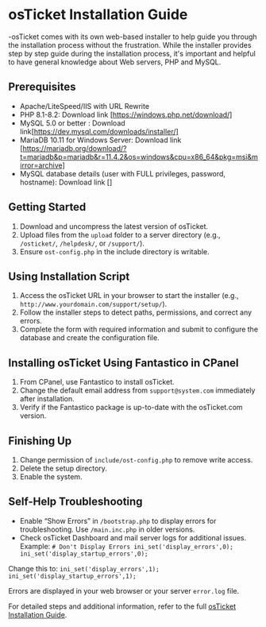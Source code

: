 <!--  Documentation of this page:
https://docs.osticket.com/en/latest/Getting%20Started/Installation.html
Here’s a detailed explanation of why the documentation was arranged in this order, aligning with content guidelines, best industry practices for content priority, hierarchy, and different content structures:
-The content was highly disorganized and lacked clarity from the outset. There was no clear structure or guideline to effectively divide and explain the information, leading to confusion and inefficiency. A more methodical approach with a well-defined hierarchy and focused content is essential for providing a professional and coherent user experience.

1. **Prerequisites**:
   - **Content Priority**: Establishing system requirements is essential before proceeding. It ensures the user can actually run the software.
   - **Content Structure**: Lists the necessary server specifications and database details clearly and concisely.

2. **Getting Started**:
   - **Content Priority**: The first actionable steps involve preparing the files and ensuring the environment is ready for installation.
   - **Content Structure**: Provides a step-by-step guide to downloading, uncompressing, and uploading files, followed by permission settings.

3. **Using Installation Script**:
   - **Content Priority**: Running the installation script is the core of the setup process.
   - **Content Structure**: A sequential guide through the installation script, from accessing the URL to completing the configuration, ensures clarity.

4. **Installing osTicket Using Fantastico in CPanel**:
   - **Content Priority**: Offering an alternative installation method for users with CPanel provides flexibility and caters to a wider audience.
   - **Content Structure**: Separate section for an alternative method keeps the primary guide clear and dedicated to the standard installation process.

5. **Finishing Up**:
   - **Content Priority**: Post-installation steps are crucial for securing the setup and ensuring it runs correctly.
   - **Content Structure**: Clearly defined steps to modify permissions, delete setup files, and enable the system.

6. **Self-Help Troubleshooting**:
   - **Content Priority**: Providing troubleshooting tips at the end helps users resolve common issues without interrupting the main flow of the installation guide.
   - **Content Structure**: Placed at the end to ensure users first complete the installation before addressing potential problems.

By following these content guidelines and best practices, the documentation ensures users can efficiently navigate through the installation process, addressing each critical step in a logical and user-friendly manner. -->
# osTicket Installation Guide
-osTicket comes with its own web-based installer to help guide you through the installation process without the frustration. While the installer provides step by step guide during the installation process, it's important and helpful to have general knowledge about Web servers, PHP and MySQL.

## Prerequisites
- Apache/LiteSpeed/IIS with URL Rewrite
- PHP 8.1-8.2: Download link [https://windows.php.net/download/]
- MySQL 5.0 or better : Download link[https://dev.mysql.com/downloads/installer/]
- MariaDB 10.11 for Windows Server: Download link [https://mariadb.org/download/?t=mariadb&p=mariadb&r=11.4.2&os=windows&cpu=x86_64&pkg=msi&mirror=archive]
- MySQL database details (user with FULL privileges, password, hostname): Download link []

## Getting Started
<!-- At this point you should have downloaded latest version of osTicket.
I excluded and re organized all this content, it lacks of profesionalism and not a technical approach of the task-->
1. Download and uncompress the latest version of osTicket.
2. Upload files from the `upload` folder to a server directory (e.g., `/osticket/`, `/helpdesk/`, or `/support/`).
3. Ensure `ost-config.php` in the include directory is writable.

## Using Installation Script
1. Access the osTicket URL in your browser to start the installer (e.g., `http://www.yourdomain.com/support/setup/`).
2. Follow the installer steps to detect paths, permissions, and correct any errors.
3. Complete the form with required information and submit to configure the database and create the configuration file.

## Installing osTicket Using Fantastico in CPanel
1. From CPanel, use Fantastico to install osTicket.
2. Change the default email address from `support@system.com` immediately after installation.
3. Verify if the Fantastico package is up-to-date with the osTicket.com version.

## Finishing Up
<!--I excluded a paragraph that lacked precision and contained redundant information, which detracted from the documentation's focus and seriousness. The excluded paragraph read:

"If the setup script has finished running with no errors, then [congratulations]? osTicket is now installed. You can now log in with the username and password you created during the install process. After verifying that the installation completed correctly - your next step should be to fully configure your new support ticket system for use. But before you get to it please take a second to cleanup."

This content was not essential for guiding the user through the technical installation process and detracted from the document's clarity and professionalism. -->
1. Change permission of `include/ost-config.php` to remove write access.
2. Delete the setup directory.
3. Enable the system.
<!-- It is important to have right punctuation in the documentation, following the rules of technical writing and best industry practices-->

## Self-Help Troubleshooting
<!--It is obvious that if you are trouble shooting it is because you are having problems finding a solution, so I excluded all the redundancy in the paragraphs and focus on the tasks. Documentation is focused on follow the steps and avoid phrases that confuses the end user. -->
- Enable “Show Errors” in `/bootstrap.php` to display errors for troubleshooting. Use `/main.inc.php` in older versions.
- Check osTicket Dashboard and mail server logs for additional issues.
Example:
``# Don't Display Errors
ini_set('display_errors',0);
ini_set('display_startup_errors',0); ``

Change this to:
``ini_set('display_errors',1);
ini_set('display_startup_errors',1); ``

Errors are displayed in your web browser or your server `error.log` file.

For detailed steps and additional information, refer to the full [osTicket Installation Guide](https://docs.osticket.com/en/latest/Getting%20Started/Installation.html).
<!-- Analysis
Prerequisites: Remains a bullet list to succinctly list system requirements.
Getting Started: Uses a numerical list for clear, sequential setup steps.
Using Installation Script: Continues the numerical list format for step-by-step guidance through the primary installation method.
Installing osTicket Using Fantastico in CPanel: Uses a numerical list to maintain consistency and clarity for the alternative installation method.
Finishing Up: Uses a numerical list for the final steps to ensure security and completion.
Self-Help Troubleshooting: Uses a bullet list for quick, easy-to-follow troubleshooting tips.
This structure ensures clarity and consistency throughout the documentation.-->
